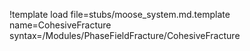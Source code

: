 !template load file=stubs/moose_system.md.template name=CohesiveFracture syntax=/Modules/PhaseFieldFracture/CohesiveFracture